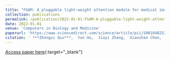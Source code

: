 ```yaml
---
title: "FGAM: A pluggable light-weight attention module for medical image segmentation"
collection: publications
permalink: /publication/2022-01-01-FGAM-A-pluggable-light-weight-attention-module-for-medical-image-segmentation
date: 2022-01-01
venue: 'Computers in Biology and Medicine'
paperurl: 'https://www.sciencedirect.com/science/article/pii/S0010482522004206'
citation: ' ***Zhongxi Qiu***,  Yan Hu,  Jiayi Zhang,  Xiaoshan Chen,  Jiang Liu, &quot;FGAM: A pluggable light-weight attention module for medical image segmentation.&quot; Computers in Biology and Medicine, 2022.'
---
```

[Access paper here](https://www.sciencedirect.com/science/article/pii/S0010482522004206){:target="_blank"}
